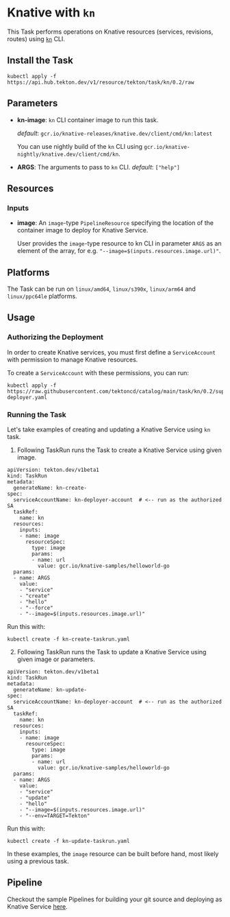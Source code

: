 # Knative with `kn`

This Task performs operations on Knative resources (services, revisions, routes) using
[`kn`](https://github.com/knative/client) CLI.

## Install the Task

```
kubectl apply -f https://api.hub.tekton.dev/v1/resource/tekton/task/kn/0.2/raw
```

## Parameters

* **kn-image**: `kn` CLI container image to run this task.

  _default_: `gcr.io/knative-releases/knative.dev/client/cmd/kn:latest`

  You can use nightly build of the `kn` CLI using
  `gcr.io/knative-nightly/knative.dev/client/cmd/kn`.


* **ARGS**: The arguments to pass to `kn` CLI.  _default_: `["help"]`

## Resources

### Inputs

* **image**: An `image`-type `PipelineResource` specifying the location of the
  container image to deploy for Knative Service.

  User provides the `image`-type resource to kn CLI in parameter `ARGS` as an
  element of the array, for e.g. `"--image=$(inputs.resources.image.url)"`.

## Platforms

The Task can be run on `linux/amd64`, `linux/s390x`, `linux/arm64` and `linux/ppc64le` platforms.

## Usage

### Authorizing the Deployment

In order to create Knative services, you must first define a `ServiceAccount`
with permission to manage Knative resources.

To create a `ServiceAccount` with these permissions, you can run:

```
kubectl apply -f https://raw.githubusercontent.com/tektoncd/catalog/main/task/kn/0.2/support/kn-deployer.yaml
```

### Running the Task

Let's take examples of creating and updating a Knative Service using `kn` task.

1. Following TaskRun runs the Task to create a Knative Service using given image.

```
apiVersion: tekton.dev/v1beta1
kind: TaskRun
metadata:
  generateName: kn-create-
spec:
  serviceAccountName: kn-deployer-account  # <-- run as the authorized SA
  taskRef:
    name: kn
  resources:
    inputs:
    - name: image
      resourceSpec:
        type: image
        params:
        - name: url
          value: gcr.io/knative-samples/helloworld-go
  params:
  - name: ARGS
    value:
    - "service"
    - "create"
    - "hello"
    - "--force"
    - "--image=$(inputs.resources.image.url)"
```

Run this with:

```
kubectl create -f kn-create-taskrun.yaml
```

2. Following TaskRun runs the Task to update a Knative Service using given image or parameters.

```
apiVersion: tekton.dev/v1beta1
kind: TaskRun
metadata:
  generateName: kn-update-
spec:
  serviceAccountName: kn-deployer-account  # <-- run as the authorized SA
  taskRef:
    name: kn
  resources:
    inputs:
    - name: image
      resourceSpec:
        type: image
        params:
        - name: url
          value: gcr.io/knative-samples/helloworld-go
  params:
  - name: ARGS
    value:
    - "service"
    - "update"
    - "hello"
    - "--image=$(inputs.resources.image.url)"
    - "--env=TARGET=Tekton"
```

Run this with:

```
kubectl create -f kn-update-taskrun.yaml
```

In these examples, the `image` resource can be built before hand, most
likely using a previous task.

## Pipeline
Checkout the sample Pipelines for building your git source and deploying
as Knative Service [here](./knative-dockerfile-deploy/README.md).
